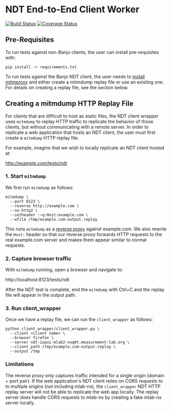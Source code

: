 # NDT End-to-End Client Worker

[![Build
Status](https://travis-ci.org/m-lab/ndt-e2e-clientworker.svg?branch=master)](https://travis-ci.org/m-lab/ndt-e2e-clientworker)
[![Coverage
Status](https://coveralls.io/repos/m-lab/ndt-e2e-clientworker/badge.svg?branch=master&service=github)](https://coveralls.io/github/m-lab/ndt-e2e-clientworker?branch=master)

## Pre-Requisites

To run tests against non-Banjo clients, the user can install pre-requisites
with:

```
pip install -r requirements.txt
```

To run tests against the Banjo NDT client, the user needs to [install
mitmproxy](http://docs.mitmproxy.org/en/latest/install.html) and either create
a mitmdump replay file or use an existing one. For details on creating a replay
file, see the section below.

## Creating a mitmdump HTTP Replay File

For clients that are difficult to host as static files, the NDT client wrapper
uses `mitmdump` to replay HTTP traffic to replicate the behavior of those
clients, but without communicating with a remote server. In order to replicate
a web application that hosts an NDT client, the user must first create a
`mitmdump` HTTP replay file.

For example, imagine that we wish to locally replicate an NDT client hosted at:

  http://example.com/tests/ndt

### 1. Start `mitmdump`

We first run `mitmdump` as follows:

```
mitmdump \
  --port 8123 \
  --reverse http://example.com \
  --no-http2 \
  --setheader :~q:Host:example.com \
  --wfile /tmp/example.com-output.replay
```

This runs `mitmdump` as a [reverse
proxy](http://docs.mitmproxy.org/en/latest/features/reverseproxy.html) against
example.com. We also rewrite the `Host:` header so that our reverse proxy
forwards HTTP requests to the real example.com server and makes them appear
similar to normal requests.

### 2. Capture browser traffic

With `mitmdump` running, open a browser and navigate to:

  http://localhost:8123/tests/ndt

After the NDT test is complete, end the `mitmdump` with Ctrl+C and the replay
file will appear in the output path.

### 3. Run client\_wrapper

Once we have a replay file, we can run the `client_wrapper` as follows:

```
python client_wrapper/client_wrapper.py \
  --client <client name> \
  --browser firefox \
  --server ndt-iupui-mlab2-nuq0t.measurement-lab.org \
  --client_path /tmp/example.com-output.replay \
  --output /tmp
```

### Limitations

The reverse proxy only captures traffic intended for a single origin (domain +
port pair). If the web application's NDT client relies on CORS requests to
to multiple origins (not including mlab-ns), the `client_wrapper` NDT HTTP
replay server will not be able to replicate the web app locally. The replay
server does handle CORS requests to mlab-ns by creating a fake mlab-ns server
locally.
